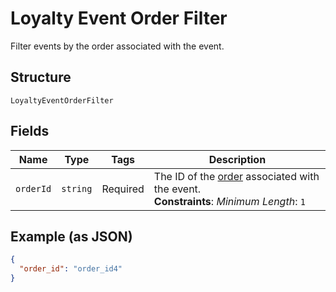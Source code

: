 <!-- Optimized: 2025-10-06 -->
<!-- RPM: 1.6.2.1.1.6.2.1_loyalty-event-order-filter_20251006 -->
<!-- Session: E2E RPM DNA Application -->
<!-- AOM: RND (Reggie & Dro) -->
<!-- COI: TECHNOLOGY -->
<!-- RPM: HIGH -->
<!-- ACTION: BUILD -->


# Loyalty Event Order Filter

Filter events by the order associated with the event.

## Structure

`LoyaltyEventOrderFilter`

## Fields

| Name | Type | Tags | Description |
|  --- | --- | --- | --- |
| `orderId` | `string` | Required | The ID of the [order](entity:Order) associated with the event.<br>**Constraints**: *Minimum Length*: `1` |

## Example (as JSON)

```json
{
  "order_id": "order_id4"
}
```
